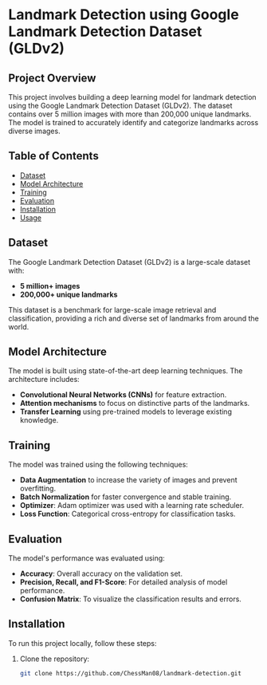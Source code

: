 # Landmark Detection using Google Landmark Detection Dataset (GLDv2)

## Project Overview

This project involves building a deep learning model for landmark detection using the Google Landmark Detection Dataset (GLDv2). The dataset contains over 5 million images with more than 200,000 unique landmarks. The model is trained to accurately identify and categorize landmarks across diverse images.

## Table of Contents

- [Dataset](#dataset)
- [Model Architecture](#model-architecture)
- [Training](#training)
- [Evaluation](#evaluation)
- [Installation](#installation)
- [Usage](#usage)

## Dataset

The Google Landmark Detection Dataset (GLDv2) is a large-scale dataset with:
- **5 million+ images**
- **200,000+ unique landmarks**

This dataset is a benchmark for large-scale image retrieval and classification, providing a rich and diverse set of landmarks from around the world.

## Model Architecture

The model is built using state-of-the-art deep learning techniques. The architecture includes:
- **Convolutional Neural Networks (CNNs)** for feature extraction.
- **Attention mechanisms** to focus on distinctive parts of the landmarks.
- **Transfer Learning** using pre-trained models to leverage existing knowledge.

## Training

The model was trained using the following techniques:
- **Data Augmentation** to increase the variety of images and prevent overfitting.
- **Batch Normalization** for faster convergence and stable training.
- **Optimizer**: Adam optimizer was used with a learning rate scheduler.
- **Loss Function**: Categorical cross-entropy for classification tasks.

## Evaluation

The model's performance was evaluated using:
- **Accuracy**: Overall accuracy on the validation set.
- **Precision, Recall, and F1-Score**: For detailed analysis of model performance.
- **Confusion Matrix**: To visualize the classification results and errors.


## Installation

To run this project locally, follow these steps:

1. Clone the repository:
    ```bash
    git clone https://github.com/ChessMan08/landmark-detection.git
    ```
